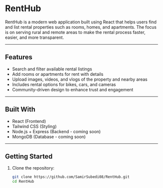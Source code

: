 # RentHub

RentHub is a modern web application built using React that helps users find and list rental properties such as rooms, homes, and apartments. The focus is on serving rural and remote areas to make the rental process faster, easier, and more transparent.

---

## Features

- Search and filter available rental listings
- Add rooms or apartments for rent with details
- Upload images, videos, and vlogs of the property and nearby areas
- Includes rental options for bikes, cars, and cameras
- Community-driven design to enhance trust and engagement

---

## Built With

- React (Frontend)
- Tailwind CSS (Styling)
- Node.js + Express (Backend - coming soon)
- MongoDB (Database - coming soon)

---

## Getting Started

1. Clone the repository:
   ```bash
   git clone https://github.com/SamirSubedi08/RentHub.git
   cd RentHub
